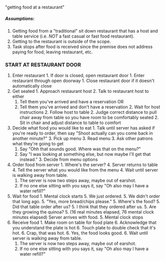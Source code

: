 "getting food at a restaurant"

##### Assumptions:
1. Getting food from a "traditional" sit down restaurant that has a host and table service (i.e. _NOT_ a fast casual or fast food restaurant).
11. Getting to the restaurant is outside of the scope.
111. Task stops after food is received since the premise does not address paying for food, leaving restaurant, etc.


### START AT RESTAURANT DOOR
  1. Enter restaurant
    1. If door is closed, open restaurant door
    1. Enter restaurant through open doorway
    1. Close restaurant door if it doesn't automatically close
  2. Get seated
    1. Approach restaurant host
    2. Talk to restaurant host to either
      1. Tell them you've arrived and have a reservation OR
      2. Tell them you've arrived and don't have a reservation
    2. Wait for host instructions
    2. Follow host to table
    2. Judge correct distance to pull chair away from table so you have room to be comfortably seated
    2. Sit in chair and adjust distance to table to comfort
  3. Decide what food you would like to eat
    1. Talk until server has asked if you're ready to order, then say "Shoot actually can you come back in another minute?"
    3. Pick up menu
    3. Read menu
    3. Ask other patrons what they're going to get
      1. Say "Ohh that sounds good. Where was that on the menu?"
      3. Say "I was looking at something else, but now maybe I'll get that instead."
    3. Decide from menu options
  4. Order food from server
    1. Where's the server?
    4. Server returns to table
    4. Tell the server what you would like from the menu
    4. Wait until server is walking away from table.
      1. The server is now two steps away, maybe out of earshot.
      4. If no one else sitting with you says it, say "Oh also may I have a water refill?"
  5. Wait for food
    1. Mental clock starts
    5. We just ordered.
    5. We didn't order that long ago.
    5. "Yes, more bread/chips please."
    5. Where's the food?
    5. Did that table order after us?
    5. I think that they ordered after us.
    5. Are they growing the quinoa?
    5. (16 real minutes elapsed, 76 mental clock minutes elapsed) Server arrives with food.
    5. Mental clock stops
  6. Receive food
    1. Make room on table for food plate
    6. Acknowledge that you understand the plate is hot
    6. Touch plate to double check that it's hot.
    6. Crap, that was hot.
    6. Yes, the food looks good.
    6. Wait until server is walking away from table.
      1. The server is now two steps away, maybe out of earshot.
      6. If no one else sitting with you says it, say "Oh also may I have a water refill?"

